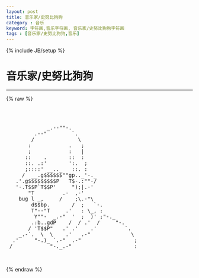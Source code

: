 ```yaml
---
layout: post
title: 音乐家/史努比狗狗
category : 音乐
keyword: 字符画,音乐字符画, 音乐家/史努比狗狗字符画
tags : [音乐家/史努比狗狗,音乐]
---
```

{% include JB/setup %}
# 音乐家/史努比狗狗
---
{% raw %}
<pre>



             _.--&quot;&quot;-.                      
         .--&quot;        `.                    
        /              \                   
       :            .   ;                  
       ;            :   |                  
      ::    .       ::  :                  
      ::. .:&#039;       &#039;:.  ;                 
      ;::::&#039; __.._   ::. :                 
     /  __.g$$$$$$&quot;&quot;gp.._&#039;-._              
   .&#039;.g$$$$$$$$$P   T$-.:&quot;&quot;-/              
   &#039;-.T$$P`T$$P&#039;     &quot;);|.-&#039;               
       &quot;T         .-  ,-&#039;                  
    bug l _,     /    ;\.-&quot;\               
        d$$bp.       /  ;   `-.            
        T&quot;--&quot;T     .&#039;   : \_, :            
         Y&quot;&quot;-  _.-&quot;  &#039;  ;  )&#039; ;&quot;-._        
        .:b..gdP    /  / .&#039;  /     &quot;-.     
       / &#039;T$$P&quot;   .&#039; .&#039;    .&#039;         `.   
    _.-`.  \  \    .&#039;   .-&quot;             \  
  .&#039;     &quot;-.)_ `.-&quot;  .-&quot;                 ; 
 /            &quot;-._.-&quot;                    : 

 </pre>
{% endraw %}
